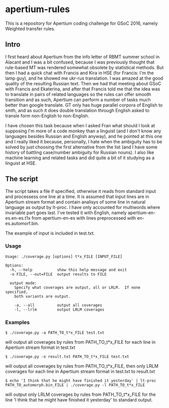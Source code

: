 # apertium-rules
This is a repository for Apertium coding challenge for GSoC 2016, namely Weighted transfer rules.

## Intro
I first heard about Apertium from the info letter of RBMT summer school in Alacant and I was a bit confused, because I was previously thought that rule-based MT was rendered somewhat obsolete by statistical methods. But then I had a quick chat with Francis and Kira in HSE (for Francis: I'm the lamp guy), and he showed me ukr-rus translation. I was amazed at the good quality of the resulting Russian text. Then we had that meeting about GSoC with Francis and Ekaterina, and after that Francis told me that the idea was to translate in pairs of related languages so the rules can offer smooth transition and as such, Apertium can perform a number of tasks much better than google translate. GT only has huge parallel corpora of English to smth, and as such it does double translation through English asked to transle form non-English to non-English.

I have chosen this task because when I asked Fran what should I look at supposing I'm more of a code monkey than a linguist (and I don't know any languages besides Russian and English anyway), and he pointed at this one and I really liked it because, personally, I hate when the ambiguity has to be solved by just choosing the first alternative from the list (and I have some history of battling case/number ambiguity for Russian nouns). I also like machine learning and related tasks and did quite a bit of it studying as a linguist at HSE.

## The script
The script takes a file if specified, otherwise it reads from standard input and processess one line at a time. It is assumed that input lines are in Apertium stream format and contain analisys of some line in natural language as output by lt-proc. I have only accounted for multiwords where invariable part goes last. I've tested it with English, namely apertium-en-es.en-es.t1x from apertium-en-es with lines preprocessed with en-es.automorf.bin.

The example of input is included in test.txt.

### Usage
```
Usage: ./coverage.py [options] t*x_FILE [INPUT_FILE]

Options:
  -h, --help           show this help message and exit
  -o FILE, --out=FILE  output results to FILE

  output mode:
    Specify what coverages are output, all or LRLM.  If none specified,
    both variants are output.

    -a, --all          output all coverages
    -l, --lrlm         output LRLM coverages
```

### Examples
    $ ./coverage.py -a PATH_TO_t*x_FILE test.txt

will output all coverages by rules from PATH_TO_t*x_FILE for each line in Apertium stream format in test.txt

    $ ./coverage.py -o result.txt PATH_TO_t*x_FILE test.txt

will output all coverages by rules from PATH_TO_t*x_FILE, then only LRLM coverages for each line in Apertium stream format in test.txt to result.txt

    $ echo 'I think that he might have finished it yesterday' | lt-proc PATH_TO_automorph.bin_FILE | ./coverage.py -l PATH_TO_t*x_FILE

will output only LRLM coverages by rules from PATH_TO_t*x_FILE for the line 'I think that he might have finished it yesterday' to standard output.
